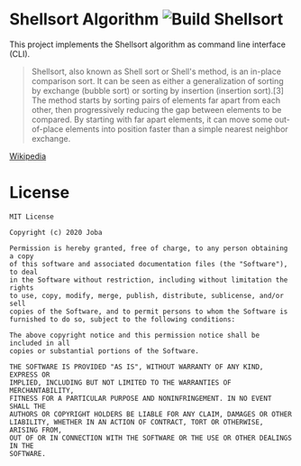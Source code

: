 # Shellsort Algorithm ![Build Shellsort](https://github.com/JohannesBauer97/shellsort-algorithm/workflows/Build%20Shellsort/badge.svg?branch=master)
This project implements the Shellsort algorithm as command line interface (CLI).

> Shellsort, also known as Shell sort or Shell's method, is an in-place comparison sort. It can be seen as either a generalization of sorting by exchange (bubble sort) or sorting by insertion (insertion sort).[3] The method starts by sorting pairs of elements far apart from each other, then progressively reducing the gap between elements to be compared. By starting with far apart elements, it can move some out-of-place elements into position faster than a simple nearest neighbor exchange.

[Wikipedia](https://en.wikipedia.org/wiki/Shellsort)
# License
````
MIT License

Copyright (c) 2020 Joba

Permission is hereby granted, free of charge, to any person obtaining a copy
of this software and associated documentation files (the "Software"), to deal
in the Software without restriction, including without limitation the rights
to use, copy, modify, merge, publish, distribute, sublicense, and/or sell
copies of the Software, and to permit persons to whom the Software is
furnished to do so, subject to the following conditions:

The above copyright notice and this permission notice shall be included in all
copies or substantial portions of the Software.

THE SOFTWARE IS PROVIDED "AS IS", WITHOUT WARRANTY OF ANY KIND, EXPRESS OR
IMPLIED, INCLUDING BUT NOT LIMITED TO THE WARRANTIES OF MERCHANTABILITY,
FITNESS FOR A PARTICULAR PURPOSE AND NONINFRINGEMENT. IN NO EVENT SHALL THE
AUTHORS OR COPYRIGHT HOLDERS BE LIABLE FOR ANY CLAIM, DAMAGES OR OTHER
LIABILITY, WHETHER IN AN ACTION OF CONTRACT, TORT OR OTHERWISE, ARISING FROM,
OUT OF OR IN CONNECTION WITH THE SOFTWARE OR THE USE OR OTHER DEALINGS IN THE
SOFTWARE.
````
